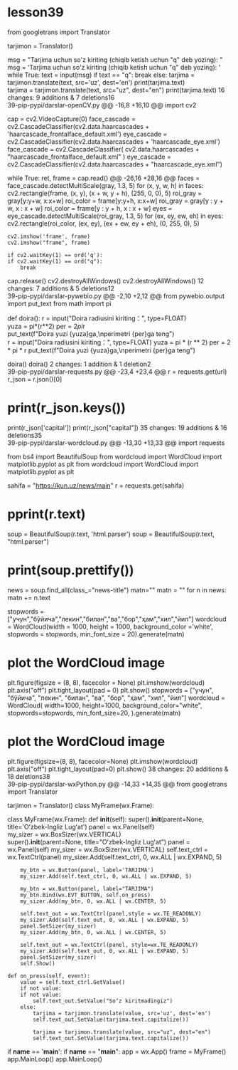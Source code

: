 # lesson39
from googletrans import Translator

tarjimon = Translator()

msg = "Tarjima uchun so'z kiriting (chiqib ketish uchun \"q\" deb yozing): "
msg = 'Tarjima uchun so\'z kiriting (chiqib ketish uchun "q" deb yozing): '
while True:
    text = input(msg)
    if text == "q":
        break
    else:
        tarjima = tarjimon.translate(text, src='uz', dest='en')
        print(tarjima.text)    
        tarjima = tarjimon.translate(text, src="uz", dest="en")
        print(tarjima.text)
  16 changes: 9 additions & 7 deletions16  
39-pip-pypi/darslar-openCV.py
@@ -16,8 +16,10 @@
import cv2

cap = cv2.VideoCapture(0)
face_cascade = cv2.CascadeClassifier(cv2.data.haarcascades + 'haarcascade_frontalface_default.xml')
eye_cascade = cv2.CascadeClassifier(cv2.data.haarcascades + 'haarcascade_eye.xml')
face_cascade = cv2.CascadeClassifier(
    cv2.data.haarcascades + "haarcascade_frontalface_default.xml"
)
eye_cascade = cv2.CascadeClassifier(cv2.data.haarcascades + "haarcascade_eye.xml")

while True:
    ret, frame = cap.read()
@@ -26,16 +28,16 @@
    faces = face_cascade.detectMultiScale(gray, 1.3, 5)
    for (x, y, w, h) in faces:
        cv2.rectangle(frame, (x, y), (x + w, y + h), (255, 0, 0), 5)
        roi_gray = gray[y:y+w, x:x+w]
        roi_color = frame[y:y+h, x:x+w]
        roi_gray = gray[y : y + w, x : x + w]
        roi_color = frame[y : y + h, x : x + w]
        eyes = eye_cascade.detectMultiScale(roi_gray, 1.3, 5)
        for (ex, ey, ew, eh) in eyes:
            cv2.rectangle(roi_color, (ex, ey), (ex + ew, ey + eh), (0, 255, 0), 5)

    cv2.imshow('frame', frame)
    cv2.imshow("frame", frame)

    if cv2.waitKey(1) == ord('q'):
    if cv2.waitKey(1) == ord("q"):
        break

cap.release()
cv2.destroyAllWindows()
cv2.destroyAllWindows()
  12 changes: 7 additions & 5 deletions12  
39-pip-pypi/darslar-pywebio.py
@@ -2,10 +2,12 @@
from pywebio.output import put_text
from math import pi


def doira():
    r = input("Doira radiusini kiriting：", type=FLOAT)    
    yuza = pi*(r**2)
    per = 2*pi*r    
    put_text(f"Doira yuzi {yuza}ga,\nperimetri {per}ga teng")  
    r = input("Doira radiusini kiriting：", type=FLOAT)
    yuza = pi * (r ** 2)
    per = 2 * pi * r
    put_text(f"Doira yuzi {yuza}ga,\nperimetri {per}ga teng")


doira()
doira()
  2 changes: 1 addition & 1 deletion2  
39-pip-pypi/darslar-requests.py
@@ -23,4 +23,4 @@
r = requests.get(url)
r_json = r.json()[0]
# print(r_json.keys())
print(r_json['capital'])
print(r_json["capital"])
  35 changes: 19 additions & 16 deletions35  
39-pip-pypi/darslar-wordcloud.py
@@ -13,30 +13,33 @@
import requests

from bs4 import BeautifulSoup
from wordcloud import WordCloud 
import matplotlib.pyplot as plt 
from wordcloud import WordCloud
import matplotlib.pyplot as plt


sahifa = "https://kun.uz/news/main"
r = requests.get(sahifa)
# pprint(r.text)

soup = BeautifulSoup(r.text, 'html.parser')
soup = BeautifulSoup(r.text, "html.parser")
# print(soup.prettify())
news = soup.find_all(class_="news-title")
matn=""
matn = ""
for n in news:
    matn += n.text

stopwords = ["учун","бўйича","лекин","билан","ва","бор","ҳам","хил","йил"]
wordcloud = WordCloud(width = 1000, height = 1000, 
                background_color ='white', 
                stopwords = stopwords, 
                min_font_size = 20).generate(matn) 

# plot the WordCloud image                        
plt.figure(figsize = (8, 8), facecolor = None) 
plt.imshow(wordcloud) 
plt.axis("off") 
plt.tight_layout(pad = 0) 
plt.show() 
stopwords = ["учун", "бўйича", "лекин", "билан", "ва", "бор", "ҳам", "хил", "йил"]
wordcloud = WordCloud(
    width=1000,
    height=1000,
    background_color="white",
    stopwords=stopwords,
    min_font_size=20,
).generate(matn)

# plot the WordCloud image
plt.figure(figsize=(8, 8), facecolor=None)
plt.imshow(wordcloud)
plt.axis("off")
plt.tight_layout(pad=0)
plt.show()
  38 changes: 20 additions & 18 deletions38  
39-pip-pypi/darslar-wxPython.py
@@ -14,33 +14,35 @@
from googletrans import Translator

tarjimon = Translator()
class MyFrame(wx.Frame):    


class MyFrame(wx.Frame):
    def __init__(self):
        super().__init__(parent=None, title='Oʻzbek-Ingliz Lugʻat')
        panel = wx.Panel(self)        
        my_sizer = wx.BoxSizer(wx.VERTICAL)        
        super().__init__(parent=None, title="Oʻzbek-Ingliz Lugʻat")
        panel = wx.Panel(self)
        my_sizer = wx.BoxSizer(wx.VERTICAL)
        self.text_ctrl = wx.TextCtrl(panel)
        my_sizer.Add(self.text_ctrl, 0, wx.ALL | wx.EXPAND, 5)        
        
        my_btn = wx.Button(panel, label='TARJIMA')
        my_sizer.Add(self.text_ctrl, 0, wx.ALL | wx.EXPAND, 5)

        my_btn = wx.Button(panel, label="TARJIMA")
        my_btn.Bind(wx.EVT_BUTTON, self.on_press)
        my_sizer.Add(my_btn, 0, wx.ALL | wx.CENTER, 5)        
        
        self.text_out = wx.TextCtrl(panel,style = wx.TE_READONLY)        
        my_sizer.Add(self.text_out, 0, wx.ALL | wx.EXPAND, 5)         
        panel.SetSizer(my_sizer)        
        my_sizer.Add(my_btn, 0, wx.ALL | wx.CENTER, 5)

        self.text_out = wx.TextCtrl(panel, style=wx.TE_READONLY)
        my_sizer.Add(self.text_out, 0, wx.ALL | wx.EXPAND, 5)
        panel.SetSizer(my_sizer)
        self.Show()

    def on_press(self, event):
        value = self.text_ctrl.GetValue()
        if not value:                       
        if not value:
            self.text_out.SetValue("Soʻz kiritmadingiz")
        else:
            tarjima = tarjimon.translate(value, src='uz', dest='en')
            self.text_out.SetValue(tarjima.text.capitalize()) 
    
            tarjima = tarjimon.translate(value, src="uz", dest="en")
            self.text_out.SetValue(tarjima.text.capitalize())


if __name__ == '__main__':
if __name__ == "__main__":
    app = wx.App()
    frame = MyFrame()
    app.MainLoop()
    app.MainLoop()
